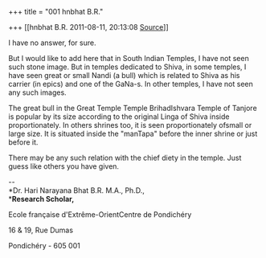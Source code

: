 +++
title = "001 hnbhat B.R."

+++
[[hnbhat B.R.	2011-08-11, 20:13:08 [Source](https://groups.google.com/g/samskrita/c/iZ8HrWv4hVc)]]



I have no answer, for sure.



But I would like to add here that in South Indian Temples, I have not seen such stone image. But in temples dedicated to Shiva, in some temples, I have seen great or small Nandi (a bull) which is related to Shiva as his carrier (in epics) and one of the GaNa-s. In other temples, I have not seen any such images.



The great bull in the Great Temple Temple BrihadIshvara Temple of Tanjore is popular by its size according to the original Linga of Shiva inside proportionately. In others shrines too, it is seen proportionately ofsmall or large size. It is situated inside the "manTapa" before the inner shrine or just before it.





There may be any such relation with the chief diety in the temple. Just guess like others you have given.

  
--  
*Dr. Hari Narayana Bhat B.R. M.A., Ph.D.,  
***Research Scholar,**

Ecole française d'Extrême-OrientCentre de Pondichéry

16 & 19, Rue Dumas

Pondichéry - 605 001



